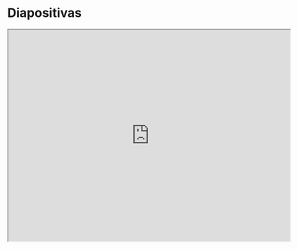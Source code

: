 # Diapositivas

<iframe src="https://drive.google.com/file/d/1Bj3W5mv8qM3pCpPOBDT7IszdGCvab6kh/preview" width="640" height="480" allow="autoplay"></iframe>
